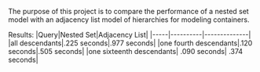 The purpose of this project is to compare the performance of a nested
set model with an adjacency list model of hierarchies for modeling containers.

Results:
|Query|Nested Set|Adjacency List|
|-----|----------|--------------|
|all descendants|.225 seconds|.977 seconds|
|one fourth descendants|.120 seconds|.505 seconds|
|one sixteenth descendants| .090 seconds| .374 seconds|

